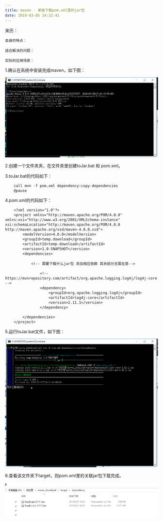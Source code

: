 ```yaml
---
title: maven - 单独下载pom.xml里的jar包
date: 2019-03-05 14:32:41
---
```

<div class="tip">
	来历：
				
	自身的特点：
		
	适合解决的问题：
		
	实际的应用场景：
		
</div>

1.确认在系统中安装完成maven，如下图：

![](maven-down/1.png)

2.创建一个文件夹夹，在文件夹里创建toJar.bat 和 pom.xml。

3.toJar.bat的代码如下：

```
	call mvn -f pom.xml dependency:copy-dependencies
	@pause

```

4.pom.xml的代码如下：

```
	<?xml version="1.0"?>
	<project xmlns="http://maven.apache.org/POM/4.0.0" xmlns:xsi="http://www.w3.org/2001/XMLSchema-instance" xsi:schemaLocation="http://maven.apache.org/POM/4.0.0 http://maven.apache.org/xsd/maven-4.0.0.xsd">
	    <modelVersion>4.0.0</modelVersion>
	    <groupId>temp.download</groupId>
	    <artifactId>temp-download</artifactId>
	    <version>1.0-SNAPSHOT</version>
	    <dependencies>
	
		    <!-- 需要下载什么jar包 添加相应依赖 其余部分无需在意-->
		    
				<!-- https://mvnrepository.com/artifact/org.apache.logging.log4j/log4j-core -->
				<dependency>
				    <groupId>org.apache.logging.log4j</groupId>
				    <artifactId>log4j-core</artifactId>
				    <version>2.11.1</version>
				</dependency>
				
	    </dependencies>
	</project>
```

5.运行toJar.bat文件，如下图：

![](maven-down/2.png)

6.查看该文件夹下target，则pom.xml里的关联jar包下载完成。

![](maven-down/3.png)